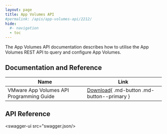```yaml
---
layout: page
title: App Volumes API
#permalink: /apis/app-volumes-api/2212/
hide:
  #- navigation
  - toc
---
```


The App Volumes API documentation describes how to utilise the App Volumes REST API to query and configure App Volumes.

## Documentation and Reference
| Name | Link |
| --- | --- |
| VMware App Volumes API Programming Guide | [Download](VMware%20App%20Volumes%20API%20Programming%20Guide.pdf){ .md-button .md-button--primary } |

## API Reference
<swagger-ui src="swagger.json/>